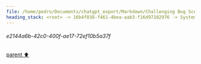 ```yaml
---
file: /home/pedro/Documents/chatgpt_export/Markdown/Challenging Bug Scenarios.md
heading_stack: <root> -> 16b4f038-f461-4bea-aab3-f16d97102976 -> System -> f030f68c-1381-4970-ab86-0ddb5dbec373 -> System -> aaa2a9a6-bc09-4eb8-ade3-de667199f255 -> User -> 297b2268-6318-4cbd-8782-30c76dd52aa2 -> Assistant -> Scenario 1: Race Condition in Multithreading -> Scenario 2: Memory Leak -> Scenario 3: Heisenbug (Behavior changes under observation) -> Scenario 4: Non-Deterministic Behavior -> aaa2da28-e469-4aab-accc-b52d7aa18433 -> User -> 24b2a49b-4ec7-4808-8cb2-7a985f77921f -> Assistant -> Scenario 1: Nested Async Calls Hiding a Deadlock -> Scenario 2: Data Corruption due to Inconsistent Global State -> Scenario 3: Intermittent Failure due to Uninitialized Variable -> Scenario 4: Floating-Point Error in Financial Calculation -> aaa2f2f6-ffae-4515-a01d-078e412919d2 -> User -> ea8eacaa-5157-4848-b99b-ba96457a30cb -> Assistant -> Possible Ideas for Complex Scenario -> Selected Scenario: Time Series Data Analysis for Stock Prices -> aaa2c237-68df-47bf-9959-baeb804e76b0 -> User -> eb42b169-6cb1-45a4-9f6d-5175e7cd6d59 -> Assistant -> Revised Scenario: Web Server Request Handler -> Context -> Bug -> Twists -> aaa26fef-a7d8-43cb-a41f-1d1f07b4b07c -> User -> 0469f307-315f-4abd-a1ce-0079b4c214b0 -> Assistant -> aaa299f1-d3ee-4781-809d-87cb8c9b9767 -> User -> 9830efd5-bea1-4d3e-b660-7eb64cc3ad84 -> Assistant -> 453b2f6c-2787-45cf-b480-48b77cfcb1bc -> Tool -> 66a1d116-ea85-4cf1-8c2d-fb59c2f9ac6d -> Assistant -> aaa2dd69-0069-4b1d-af25-9475670bcb98 -> User -> 9c560e5d-2297-4a3e-ae43-f627a125f802 -> Assistant -> 91af98b8-c9e8-409e-8190-185b88dd45f0 -> Tool -> 1a1418dd-269f-4117-9a9e-3e725aa6c5b8 -> Assistant -> aaa2c77e-57c0-4908-92cf-833893de8d1c -> User -> 8d955703-8027-4735-bc68-51afc3b4423d -> Assistant -> 81a7124d-1b7a-4db3-b6b1-2ef8cce90635 -> Assistant -> 094cda0d-7ac0-4751-a034-51a54bf9aea7 -> Tool -> de23b791-ca83-405d-9d24-41331a11dc0b -> Assistant -> b06e2d5f-da66-404b-ad26-d1fe4366c4ab -> Assistant -> 7e7c82a9-8aa5-48fe-a418-9d42482d501a -> Tool -> f7d98eaa-14c1-4f86-ac1c-140f40efdbee -> Assistant -> 5e095d28-6030-4de7-bc29-61683b797837 -> Assistant -> aaa22a59-b8c1-447b-a3a7-7310a5774a1f -> User -> e2144a6b-42c0-400f-ae17-72ef10b5a37f
---
```

###### e2144a6b-42c0-400f-ae17-72ef10b5a37f
[parent ⬆️](#aaa22a59-b8c1-447b-a3a7-7310a5774a1f)
